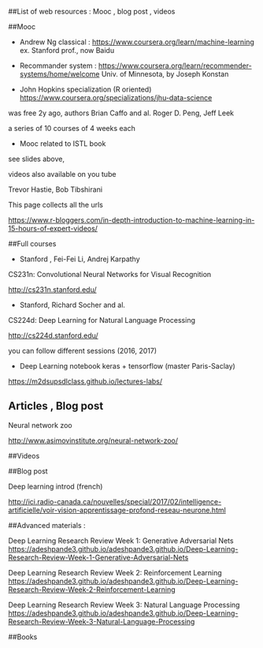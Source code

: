 ##List of web resources : Mooc , blog post , videos

##Mooc
* Andrew Ng classical :
https://www.coursera.org/learn/machine-learning
ex. Stanford prof., now Baidu

* Recommander system :
https://www.coursera.org/learn/recommender-systems/home/welcome
Univ. of Minnesota, by Joseph Konstan

* John Hopkins specialization (R oriented)
https://www.coursera.org/specializations/jhu-data-science

was free 2y ago, authors Brian Caffo and al. Roger D. Peng, Jeff Leek

a series of 10 courses of 4 weeks each

* Mooc related to ISTL book

see slides above,

videos also available on you tube

Trevor Hastie, Bob Tibshirani

This page collects all the urls

https://www.r-bloggers.com/in-depth-introduction-to-machine-learning-in-15-hours-of-expert-videos/


##Full courses
* Stanford , Fei-Fei Li, Andrej Karpathy

CS231n: Convolutional Neural Networks for Visual Recognition

http://cs231n.stanford.edu/

* Stanford, Richard Socher and al.

CS224d: Deep Learning for Natural Language Processing

http://cs224d.stanford.edu/

you can follow different sessions (2016, 2017)

* Deep Learning notebook keras + tensorflow (master Paris-Saclay)

https://m2dsupsdlclass.github.io/lectures-labs/


## Articles , Blog post



Neural network zoo

http://www.asimovinstitute.org/neural-network-zoo/


##Videos

##Blog post

Deep learning introd (french)

http://ici.radio-canada.ca/nouvelles/special/2017/02/intelligence-artificielle/voir-vision-apprentissage-profond-reseau-neurone.html



##Advanced materials :

Deep Learning Research Review Week 1: Generative Adversarial Nets
https://adeshpande3.github.io/adeshpande3.github.io/Deep-Learning-Research-Review-Week-1-Generative-Adversarial-Nets

Deep Learning Research Review Week 2: Reinforcement Learning
https://adeshpande3.github.io/adeshpande3.github.io/Deep-Learning-Research-Review-Week-2-Reinforcement-Learning

Deep Learning Research Review Week 3: Natural Language Processing
https://adeshpande3.github.io/adeshpande3.github.io/Deep-Learning-Research-Review-Week-3-Natural-Language-Processing

##Books

